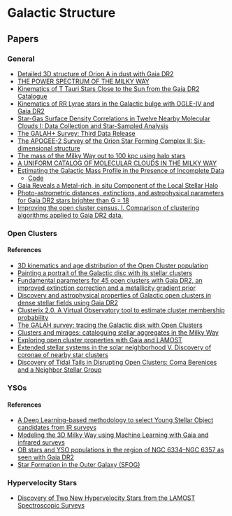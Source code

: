 # Galactic Structure

## Papers

### General
- [Detailed 3D structure of Orion A in dust with Gaia DR2](https://arxiv.org/pdf/2007.05117.pdf)
- [THE POWER SPECTRUM OF THE MILKY WAY](https://arxiv.org/pdf/1410.8135.pdf)
- [Kinematics of T Tauri Stars Close to the Sun from the Gaia DR2 Catalogue](https://arxiv.org/pdf/2004.07291.pdf)
- [Kinematics of RR Lyrae stars in the Galactic bulge with OGLE-IV and Gaia DR2](https://arxiv.org/pdf/2007.01102.pdf)
- [Star-Gas Surface Density Correlations in Twelve Nearby Molecular Clouds I: Data Collection and Star-Sampled Analysis](https://arxiv.org/pdf/2005.05466.pdf)
- [The GALAH+ Survey: Third Data Release](https://arxiv.org/pdf/2011.02505.pdf)
- [The APOGEE-2 Survey of the Orion Star Forming Complex II: Six-dimensional structure](https://arxiv.org/pdf/1805.04649.pdf)
- [The mass of the Milky Way out to 100 kpc using halo stars](https://arxiv.org/pdf/2010.13801.pdf)
- [A UNIFORM CATALOG OF MOLECULAR CLOUDS IN THE MILKY WAY](http://www.astroexplorer.org/details/apj523087f15)
- [Estimating the Galactic Mass Profile in the Presence of Incomplete Data](https://ui.adsabs.harvard.edu/abs/2015ApJ...806...54E/abstract)
  * [Code](https://github.com/gweneadie/GME/tree/master/RScripts)
- [Gaia Reveals a Metal-rich, in situ Component of the Local Stellar Halo](https://iopscience.iop.org/article/10.3847/1538-4357/aa7d0c)  
- [Photo-astrometric distances, extinctions, and astrophysical parameters for Gaia DR2 stars brighter than G = 18](https://www.aanda.org/articles/aa/abs/2019/08/aa35765-19/aa35765-19.html)
- [Improving the open cluster census.
I. Comparison of clustering algorithms applied to Gaia DR2 data.
](https://arxiv.org/abs/2012.04267)


### Open Clusters

#### References
- [3D kinematics and age distribution of the Open Cluster population](https://arxiv.org/pdf/2012.04017.pdf)
- [Painting a portrait of the Galactic disc with its stellar clusters](https://arxiv.org/pdf/2004.07274.pdf)
- [Fundamental parameters for 45 open clusters with Gaia DR2, an improved extinction correction and a metallicity gradient prior](https://arxiv.org/pdf/2009.11834.pdf)
- [Discovery and astrophysical properties of Galactic open clusters in dense stellar fields using Gaia DR2](https://arxiv.org/pdf/2006.05611.pdf)
- [Clusterix 2.0. A Virtual Observatory tool to estimate cluster membership probability](https://arxiv.org/pdf/1910.07356.pdf)
- [The GALAH survey: tracing the Galactic disk with Open Clusters](https://arxiv.org/pdf/2011.02533.pdf)
- [Clusters and mirages: cataloguing stellar aggregates in the Milky Way](https://arxiv.org/pdf/1911.07075.pdf)
- [Exploring open cluster properties with Gaia and LAMOST](https://arxiv.org/pdf/2006.06929.pdf)
- [Extended stellar systems in the solar neighborhood V. Discovery of coronae of nearby star clusters](https://arxiv.org/pdf/2010.06591.pdf)
- [Discovery of Tidal Tails in Disrupting Open Clusters: Coma Berenices and a Neighbor
Stellar Group](https://iopscience.iop.org/article/10.3847/1538-4357/ab13b0/pdf)
### YSOs

#### References
- [A Deep Learning-based methodology to select Young Stellar Object candidates from IR surveys](https://arxiv.org/pdf/2010.01601.pdf)
- [Modeling the 3D Milky Way using Machine Learning with Gaia and infrared surveys](https://arxiv.org/pdf/2010.01431.pdf)
- [OB stars and YSO populations in the region of NGC 6334–NGC 6357 as seen with Gaia DR2](https://www.aanda.org/articles/aa/full_html/2020/10/aa37674-20/aa37674-20.html#R19)
- [Star Formation in the Outer Galaxy (SFOG)](https://www.cfa.harvard.edu/~jhora/SFOG/)

### Hypervelocity Stars

- [Discovery of Two New Hypervelocity Stars from the LAMOST Spectroscopic Surveys](https://iopscience.iop.org/article/10.3847/2041-8213/aa894b/pdf)


